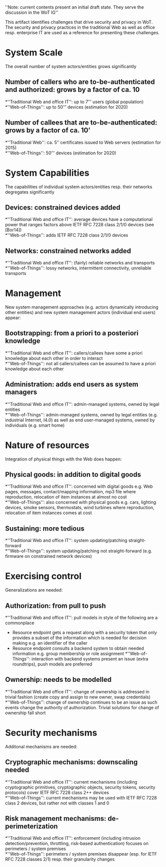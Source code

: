 ''Note: current contents present an initial draft state. They serve the discussion in the WoT IG''

This artifact identifies challenges that drive security and privacy in WoT. The security and privacy practices in the traditional Web as well as office resp. enterprise IT are used as a reference for presenting these challenges.

# System Scale #
The overall number of system actors/entities grows significantly
## Number of callers who are to-be-authenticated and authorized: grows by a factor of ca. 10 ##
*''Traditional Web and office IT'': up to 7’’’ users (global population)
<br />
*''Web-of-Things'': up to 50’’’ devices (estimation for 2020)
## Number of callees that are to-be-authenticated: grows by a factor of ca. 10’ ##
*''Traditional Web'': ca. 5’’ certificates issued to Web servers (estimation for 2015)
<br />
*''Web-of-Things'': 50’’’ devices (estimation for 2020)
# System Capabilities #
The capabilities of individual system actors/entities resp. their networks degregates significantly
## Devices: constrained devices added ##
*''Traditional Web and office IT'': average devices have a computational power that ranges factors above IETF RFC 7228 class 2/1/0 devices (see [Bor14])
<br />
*''Web-of-Things'': adds IETF RFC 7228 class 2/1/0 devices 
## Networks: constrained networks added ##
*''Traditional Web and office IT'': (fairly) reliable networks and transports 
<br />
*''Web-of-Things'': lossy networks, intermittent connectivity, unreliable transports
# Management #
New system management approaches (e.g. actors dynamically introducing other entities) and new system management actors (individual end users) appear:
## Bootstrapping: from a priori to a posteriori knowledge ##
*''Traditional Web and office IT'': callers/callees have some a priori knowledge about each other in order to interact
<br />
*''Web-of-Things'': not all callers/callees can be assumed to have a priori knowledge about each other
## Administration: adds end users as system managers ##
*''Traditional Web and office IT'': admin-managed systems, owned by legal entities
<br />
*''Web-of-Things'': admin-managed systems, owned by legal entities (e.g. industrial Internet, I4.0) as well as end user-managed systems, owned by individuals (e.g. smart home)
# Nature of resources #
Integration of physical things with the Web does happen:
## Physical goods: in addition to digital goods ##
*''Traditional Web and office IT'': concerned with digital goods e.g. Web pages, messages, contact/mapping information, mp3 file where reproduction, relocation of item instances at almost no cost
<br />
*''Web-of-Things'': also concerned with physical goods e.g. cars, lighting devices, smoke sensors, thermostats, wind turbines where reproduction, relocation of item instances comes at cost
## Sustaining: more tedious ##
*''Traditional Web and office IT'': system updating/patching straight-forward
<br />
*''Web-of-Things'': system updating/patching not straight-forward (e.g. firmware on constrained network devices)
# Exercising control #
Generalizations are needed:
## Authorization: from pull to push ##
*''Traditional Web and office IT'': pull models in style of the following are a commonplace 
  * Resource endpoint gets a request along with a security token that only provides a subset of the information which is needed for decision making e.g. an identifier of the caller
  * Resource endpoint consults a backend system to obtain needed information e.g. group membership or role assignment
*''Web-of-Things'': interaction with backend systems present an issue (extra roundtrips), push models are preferred
## Ownership: needs to be modelled ##
*''Traditional Web and office IT'': change of ownership is addressed in trivial fashion (create copy and assign to new owner, swap credentials) 
<br />
*''Web-of-Things'': change of ownership continues to be an issue as such events change the authority of authorization. Trivial solutions for change of ownership fall short 
# Security mechanisms #
Additonal mechanisms are needed:
## Cryptographic mechanisms: downscaling needed ## 
*''Traditional Web and office IT'': current mechanisms (including cryptographic primitives, cryptographic objects, security tokens, security protocols) cover IETF RFC 7228 class 2++ devices
<br />
*''Web-of-Things'': current mechanisms may be used with IETF RFC 7228 class 2 devices, but rather not with classes 1 and 0
## Risk management mechanisms: de-perimeterization  ## 
*''Traditional Web and office IT'': enforcement (including intrusion detection/prevention, throttling, risk-based authentication) focuses on perimeters / system premises
<br />
*''Web-of-Things'': perimeters / system premises disappear (esp. for IETF RFC 7228 classes 2/1) resp. their granularity changes
